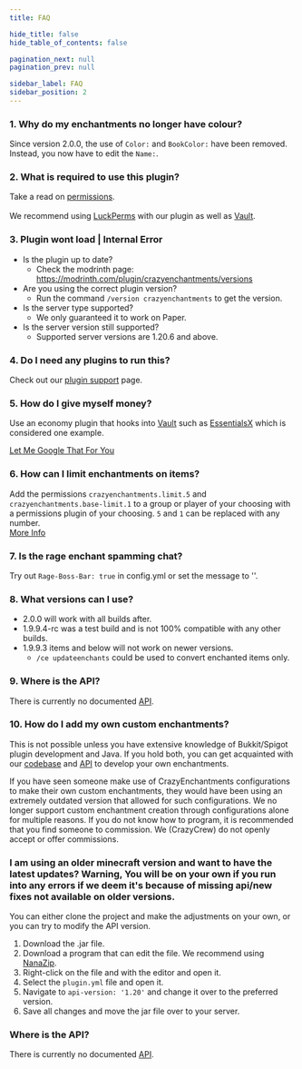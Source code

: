 ```yaml
---
title: FAQ

hide_title: false
hide_table_of_contents: false

pagination_next: null
pagination_prev: null

sidebar_label: FAQ
sidebar_position: 2
---
```

### 1. Why do my enchantments no longer have colour?
Since version 2.0.0, the use of `Color:` and `BookColor:` have been removed. Instead, you now have to edit the `Name:`.
### 2. What is required to use this plugin?
Take a read on [permissions](information/commands/permissions#options).<br></br>
We recommend using [LuckPerms](https://luckperms.net/) with our plugin as well as [Vault](https://www.spigotmc.org/resources/vault.34315/).

### 3. Plugin wont load | Internal Error
- Is the plugin up to date?
  - Check the modrinth page: https://modrinth.com/plugin/crazyenchantments/versions
- Are you using the correct plugin version?
  - Run the command `/version crazyenchantments` to get the version.
- Is the server type supported?
  - We only guaranteed it to work on Paper.
- Is the server version still supported?
  - Supported server versions are 1.20.6 and above.

### 4. Do I need any plugins to run this?
Check out our [plugin support](information/plugin-support) page.

### 5. How do I give myself money?
Use an economy plugin that hooks into [Vault](https://www.spigotmc.org/resources/vault.34315/) such as [EssentialsX](https://modrinth.com/plugin/essentialsx) which is considered one example.

[Let Me Google That For You](https://letmegooglethat.com/?q=economy+plugins+spigotmc)

### 6. How can I limit enchantments on items?
Add the permissions `crazyenchantments.limit.5` and `crazyenchantments.base-limit.1` to a group or player of your choosing with a permissions plugin of your choosing. `5` and `1` can be replaced with any number.   
[More Info](information/features.md)

### 7. Is the rage enchant spamming chat?
Try out `Rage-Boss-Bar: true` in config.yml or set the message to ''.

### 8. What versions can I use?
- 2.0.0 will work with all builds after.
- 1.9.9.4-rc was a test build and is not 100% compatible with any other builds.
- 1.9.9.3 items and below will not work on newer versions.
  - `/ce updateenchants` could be used to convert enchanted items only.

### 9. Where is the API?
There is currently no documented [API](api/intro).

### 10. How do I add my own custom enchantments?
This is not possible unless you have extensive knowledge of Bukkit/Spigot plugin development and Java. If you hold both, you can get acquainted with our [codebase](https://github.com/Crazy-Crew/CrazyEnchantments) and [API](api/intro.md) to develop your own enchantments.

If you have seen someone make use of CrazyEnchantments configurations to make their own custom enchantments, they would have been using an extremely outdated version that allowed for such configurations. We no longer support custom enchantment creation through configurations alone for multiple reasons. If you do not know how to program, it is recommended that you find someone to commission. We (CrazyCrew) do not openly accept or offer commissions. 

### I am using an older minecraft version and want to have the latest updates? Warning, You will be on your own if you run into any errors if we deem it's because of missing api/new fixes not available on older versions.
You can either clone the project and make the adjustments on your own, or you can try to modify the API version.
1. Download the .jar file.
2. Download a program that can edit the file. We recommend using [NanaZip](https://apps.microsoft.com/store/detail/nanazip/9N8G7TSCL18R).
3. Right-click on the file and with the editor and open it.
4. Select the `plugin.yml` file and open it.
5. Navigate to `api-version: '1.20'` and change it over to the preferred version.
6. Save all changes and move the jar file over to your server.

### Where is the API?
There is currently no documented [API](api/intro).
